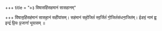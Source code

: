 +++
title = "०३ विषासहिंसहमानं सासहानम्"

+++
वि॑षास॒हिंसह॑मानं सासहा॒नं सही॑यांसम्। सह॑मानं सहो॒जितं॑ स्व॒र्जितं॑ गो॒जितं॑संधना॒जित॑म्। ईड्यं॒ नाम॑ ह्व॒ इन्द्रं॑ प्रि॒यः प्र॒जानां॑ भूयासम् ॥
